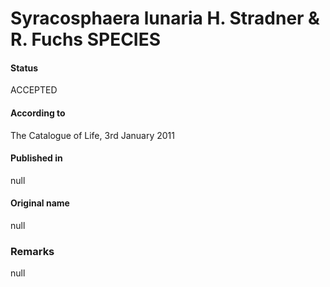 Syracosphaera lunaria H. Stradner & R. Fuchs SPECIES
=======

#### Status
ACCEPTED

#### According to
The Catalogue of Life, 3rd January 2011

#### Published in
null

#### Original name
null

### Remarks
null